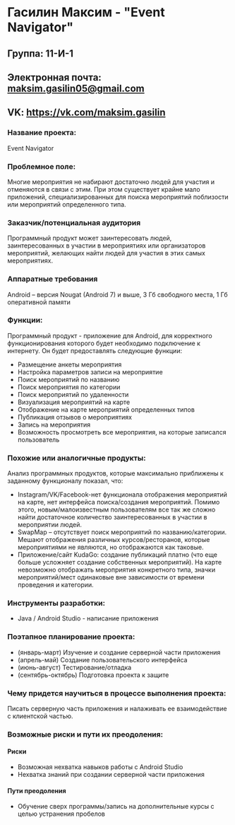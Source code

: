 # Гасилин Максим - "Event Navigator"
## Группа: 11-И-1
## Электронная почта: maksim.gasilin05@gmail.com
## VK: https://vk.com/maksim.gasilin

### Название проекта: 

Event Navigator

### Проблемное поле:

Многие мероприятия не набирают достаточно людей для участия и отменяются в связи с этим.
При этом существует крайне мало приложений, специализированных для поиска мероприятий поблизости или мероприятий определенного типа.

### Заказчик/потенциальная аудитория

Программный продукт может заинтересовать людей, заинтересованных в участии в мероприятиях или организаторов мероприятий, желающих найти людей для участия в этих самых мероприятиях.


### Аппаратные требования

Android – версия Nougat (Android 7) и выше, 3 Гб свободного места, 1 Гб оперативной памяти

### Функции:
Программный продукт - приложение для Android, для корректного функционирования которого будет необходимо подключение к интернету.
Он будет предоставлять следующие функции: 
  * Размещение анкеты мероприятия
  * Настройка параметров записи на мероприятие
  * Поиск мероприятий по названию
  * Поиск мероприятия по категории
  * Поиск мероприятий по удаленности
  * Визуализация мероприятий на карте
  * Отображение на карте мероприятий определенных типов
  * Публикация отзывов о мероприятиях
  * Запись на мероприятия
  * Возможность просмотреть все мероприятия, на которые записался пользователь
### Похожие или аналогичные продукты:
Анализ программных продуктов, которые максимально приближены к заданному функционалу показал, что:
* Instagram/VK/Facebook-нет функционала отображения мероприятий на карте, нет интерфейса поиска/создания мероприятий. Помимо этого, новым/малоизвестным пользователям все так же сложно найти достаточное количество заинтересованных в участии в мероприятии людей.
* SwapMap – отсутствует поиск мероприятий по названию/категории. Мешают отображения различных курсов/ресторанов, которые мероприятиями не являются, но отображаются как таковые. 
* Приложение/сайт KudaGo: создание публикаций платно (что еще больше усложняет создание собственных мероприятий). На карте невозможно отображать мероприятия конкретного типа, значки мероприятий/мест одинаковые вне зависимости от времени проведения и категории.

### Инструменты разработки:

* Java / Android Studio - написание приложения

### Поэтапное планирование проекта:

* (январь-март) Изучение и создание серверной части приложения 
* (апрель-май) Создание пользовательского интерфейса
* (июнь-август) Тестирование/отладка
* (сентябрь-октябрь) Подготовка проекта к защите

### Чему придется научиться в процессе выполнения проекта:

Писать серверную часть приложения и налаживать ее взаимодействие с клиентской частью.

### Возможные риски и пути их преодоления:
#### Риски
 * Возможная нехватка навыков работы с Android Studio
 * Нехватка знаний при создании серверной части приложения
#### Пути преодоления
 * Обучение сверх программы/запись на дополнительные курсы с целью устранения пробелов
